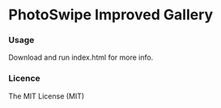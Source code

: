 # PhotoSwipe Improved Gallery

### Usage

Download and run index.html for more info.

### Licence
The MIT License (MIT)
